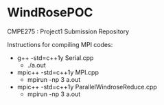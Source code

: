 # WindRosePOC
CMPE275 : Project1 Submission Repository

Instructions for compiling MPI codes:


* g++ -std=c++1y Serial.cpp
    * ./a.out
* mpic++ -std=c++1y MPI.cpp
   *  mpirun -np 3 a.out
* mpic++ -std=c++1y ParallelWindroseReduce.cpp
   * mpirun -np 3 a.out
